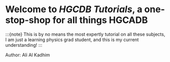# Welcome to *HGCDB Tutorials*, a one-stop-shop for all things HGCADB


:::{note}
This is by no means the most expertly tutorial on all these subjects, I am just a learning physics grad student, and this is my current understanding!
:::


Author: Ali Al Kadhim
